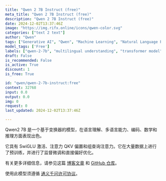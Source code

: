 ```yaml
---
title: "Qwen 2 7B Instruct (free)"
meta_title: "Qwen 2 7B Instruct (free)"
description: "Qwen 2 7B Instruct (free)"
date: 2024-12-02T13:37:46Z
image: "https://img.rifx.online/icons/qwen-color.svg"
categories: ["text 2 text"]
author: "Qwen"
tags: ["Generative AI", "Qwen", "Machine Learning", "Natural Language Processing", "multilingual understanding", "Programming", "Free", "Data Science", "coding and reasoning", "SwiGLU activation", "qwen-2-7b", "transformer model"]
model_tags: ['Free']
labels: ["qwen-2-7b", "multilingual understanding", "transformer model", "coding and reasoning", "SwiGLU activation"]
draft: False
is_recommended: False
is_active: True
discount: 1
is_free: True

id: "qwen/qwen-2-7b-instruct:free"
context: 32768
input: 0.0
output: 0.0
img: 0
request: 0
last_updated: 2024-12-02T13:37:46Z

---
```


Qwen2 7B 是一个基于变换器的模型，在语言理解、多语言能力、编码、数学和推理方面表现出色。

它具有 SwiGLU 激活、注意力 QKV 偏置和组查询注意力。它在大量数据上进行了预训练，并进行了监督微调和直接偏好优化。

有关更多详细信息，请参见这篇 [博客文章](https://qwenlm.github.io/blog/qwen2/) 和 [GitHub 仓库](https://github.com/QwenLM/Qwen2)。

使用此模型须遵循 [通义千问许可协议](https://huggingface.co/Qwen/Qwen1.5-110B-Chat/blob/main/LICENSE)。

